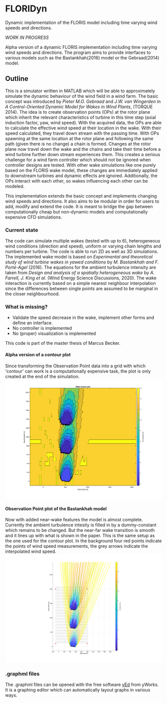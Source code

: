 # FLORIDyn
Dynamic implementation of the FLORIS model including time varying wind speeds and directions.

*WORK IN PROGRESS*

Alpha version of a dynamic FLORIS implementation including time varying wind speeds and directions.
The program aims to provide interfaces to various models such as the Bastankhah(2016) model or the Gebraad(2014) model.

## Outline
This is a simulator written in MATLAB which will be able to approximately simulate the dynamic behaviour of the wind field in a wind farm. The basic concept was introduced by *Pieter M.O. Gebraad* and *J.W. van Wingerden* in *A Control-Oriented Dynamic Model for Wakes in Wind Plants*, (TORQUE 2014).
The idea is to create observation points (OPs) at the rotor plane which inherit the relevant characteristics of turbine in this time step (axial induction factor, yaw, wind speed). With the acquired data, the OPs are able to calculate the effective wind speed at their location in the wake. With their speed calculated, they travel down stream with the passing time. With OPs spawning at the same location at the rotor plane and following the same path (given there is no change) a chain is formed. Changes at the rotor plane now travel down the wake and the chains and take their time before a wind turbine further down stream experiences them. This creates a serious challenge for a wind farm controller which should not be ignored when controller designs are tested. With other wake simulations like one purely based on the FLORIS wake model, these changes are immediately applied to downstream turbines and dynamic effects are ignored. 
Additionally, the OPs interact with each other, so wakes influencing each other can be modeled.

This implementation extends the basic concept and implements changing wind speeds and directions. It also aims to be modular in order for users to add, modify and extend the code. It is meant to bridge the gap between computationally cheap but non-dynamic models and computationally expensive CFD simulations.

### Current state
The code can simulate multiple wakes (tested with up to 6), heterogeneous wind conditions (direction and speed), uniform or varying chain lengths and numbers per turbine. The code is able to run 2D as well as 3D simulations. The implemented wake model is based on *Experimental and theoretical study of wind turbine wakes in yawed conditions* by *M. Bastankhah and F. Porté-Agel* (2016). The equations for the ambient turbulence intensity are taken from *Design and analysis of a spatially heterogeneous wake* by *A. Farrell, J. King et al.* (Wind Energy Science Discussions, 2020). The wake interaction is currently based on a simple nearest neighbour interpolation since the differences between single points are assumed to be marginal in the closer neighbourhood.

### What is missing?
* Validate the speed decrease in the wake, implement other forms and define an interface.
* No controller is implemented
* No (proper) visualization is implemented

This code is part of the master thesis of Marcus Becker.

#### Alpha version of a contour plot
Since transforming the Observation Point data into a grid with which 'contour' can work is a computationally expensive task, the plot is only created at the end of the simulation.
![Contour plot of three wind turbines](https://github.com/JuliusAurelius/FLORIDyn/blob/master/Pictures/contour_interpolation_05.png)

#### Observation Point plot of the Bastankhah model
Now with added near-wake features the model is almost complete. Currently the ambient turbulence intesity is filled in by a dummy-constant which remains to be changed. But the near-far wake transition is smooth and it lines up with what is shown in the paper. This is the same setup as the one used for the contour plot. In the background four red points indicate the points of wind speed measurements, the grey arrows indicate the interpolated wind speed.
![Bastankhah model with near wake characteristics](https://github.com/JuliusAurelius/FLORIDyn/blob/master/Pictures/bastankhah12.png)

### .graphml files
The .graphml files can be opened with the free software [yEd](https://www.yworks.com/products/yed#yed-support-resources) from yWorks. It is a graphing editor which can automatically layout graphs in various ways.
